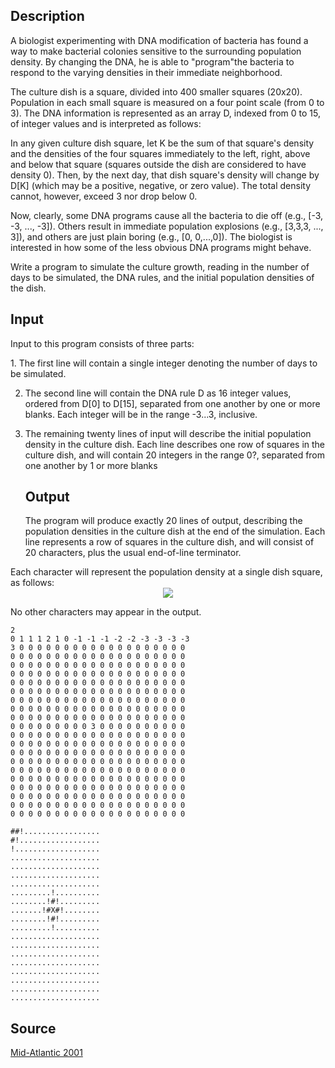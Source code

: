 <h2>Description</h2><p>A biologist experimenting with DNA modification of bacteria has found a way to make bacterial colonies sensitive to the surrounding population density. By changing the DNA, he is able to "program"the bacteria to respond to the varying densities in their immediate neighborhood. 
</p>
The culture dish is a square, divided into 400 smaller squares (20x20). Population in each small square is measured on a four point scale (from 0 to 3). The DNA information is represented as an array D, indexed from 0 to 15, of integer values and is interpreted as follows: 

In any given culture dish square, let K be the sum of that square's density and the densities of the four squares immediately to the left, right, above and below that square (squares outside the dish are considered to have density 0). Then, by the next day, that dish square's density will change by D[K] (which may be a positive, negative, or zero value). The total density cannot, however, exceed 3 nor drop below 0. 

Now, clearly, some DNA programs cause all the bacteria to die off (e.g., [-3, -3, ..., -3]). Others result in immediate population explosions (e.g., [3,3,3, ..., 3]), and others are just plain boring (e.g., [0, 0,...,0]). The biologist is interested in how some of the less obvious DNA programs might behave. 

Write a program to simulate the culture growth, reading in the number of days to be simulated, the DNA rules, and the initial population densities of the dish. <h2>Input</h2><p>Input to this program consists of three parts: 
</p>
1. The first line will contain a single integer denoting the number of days to be simulated. 

2. The second line will contain the DNA rule D as 16 integer values, ordered from D[0] to D[15], separated from one another by one or more blanks. Each integer will be in the range -3...3, inclusive. 

3. The remaining twenty lines of input will describe the initial population density in the culture dish. Each line describes one row of squares in the culture dish, and will contain 20 integers in the range 0?, separated from one another by 1 or more blanks<h2>Output</h2><p>The program will produce exactly 20 lines of output, describing the population densities in the culture dish at the end of the simulation. Each line represents a row of squares in the culture dish, and will consist of 20 characters, plus the usual end-of-line terminator. 
</p>
Each character will represent the population density at a single dish square, as follows: 
<center><img src="images/1120/1120_1.gif"></center><p>
</p>No other characters may appear in the output. <pre><code class="language-input1">2 
0 1 1 1 2 1 0 -1 -1 -1 -2 -2 -3 -3 -3 -3 
3 0 0 0 0 0 0 0 0 0 0 0 0 0 0 0 0 0 0 0 
0 0 0 0 0 0 0 0 0 0 0 0 0 0 0 0 0 0 0 0 
0 0 0 0 0 0 0 0 0 0 0 0 0 0 0 0 0 0 0 0 
0 0 0 0 0 0 0 0 0 0 0 0 0 0 0 0 0 0 0 0 
0 0 0 0 0 0 0 0 0 0 0 0 0 0 0 0 0 0 0 0 
0 0 0 0 0 0 0 0 0 0 0 0 0 0 0 0 0 0 0 0 
0 0 0 0 0 0 0 0 0 0 0 0 0 0 0 0 0 0 0 0 
0 0 0 0 0 0 0 0 0 0 0 0 0 0 0 0 0 0 0 0 
0 0 0 0 0 0 0 0 0 0 0 0 0 0 0 0 0 0 0 0 
0 0 0 0 0 0 0 0 0 3 0 0 0 0 0 0 0 0 0 0 
0 0 0 0 0 0 0 0 0 0 0 0 0 0 0 0 0 0 0 0 
0 0 0 0 0 0 0 0 0 0 0 0 0 0 0 0 0 0 0 0 
0 0 0 0 0 0 0 0 0 0 0 0 0 0 0 0 0 0 0 0 
0 0 0 0 0 0 0 0 0 0 0 0 0 0 0 0 0 0 0 0 
0 0 0 0 0 0 0 0 0 0 0 0 0 0 0 0 0 0 0 0 
0 0 0 0 0 0 0 0 0 0 0 0 0 0 0 0 0 0 0 0 
0 0 0 0 0 0 0 0 0 0 0 0 0 0 0 0 0 0 0 0 
0 0 0 0 0 0 0 0 0 0 0 0 0 0 0 0 0 0 0 0 
0 0 0 0 0 0 0 0 0 0 0 0 0 0 0 0 0 0 0 0 
0 0 0 0 0 0 0 0 0 0 0 0 0 0 0 0 0 0 0 0 </code></pre><pre><code class="language-output1">##!................. 
#!.................. 
!................... 
.................... 
.................... 
.................... 
.................... 
.........!.......... 
........!#!......... 
.......!#X#!........ 
........!#!......... 
.........!.......... 
.................... 
.................... 
.................... 
.................... 
.................... 
.................... 
.................... 
....................</code></pre><h2>Source</h2><a href="searchproblem?field=source&amp;key=Mid-Atlantic+2001">Mid-Atlantic 2001</a>